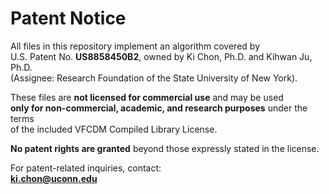 # Patent Notice

All files in this repository implement an algorithm covered by  
U.S. Patent No. **US8858450B2**, owned by Ki Chon, Ph.D. and Kihwan Ju, Ph.D.  
(Assignee: Research Foundation of the State University of New York).

These files are **not licensed for commercial use** and may be used  
**only for non-commercial, academic, and research purposes** under the terms  
of the included VFCDM Compiled Library License.

**No patent rights are granted** beyond those expressly stated in the license.

For patent-related inquiries, contact:  
**ki.chon@uconn.edu**